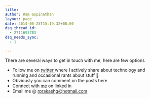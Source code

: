 ```yaml
---
title: 
author: Ram Gopinathan
layout: page
date: 2014-05-25T15:19:32+00:00
dsq_thread_id:
  - 2711693783
dsq_needs_sync:
  - 1

---
```

There are several ways to get in touch with me, here are few options

  * Follow me on <a title="twitter" href="http://twitter.com/dad2lnl" target="_blank">twitter </a>where I actively share about technology and running and occasional rants about stuff 🙂
  * Obviously you can comment on the posts here
  * Connect with <a title="me" href="http://www.linkedin.com/in/rprakashg/" target="_blank">me</a> on linked in
  * Email me @ [rprakashg@hotmail.com][1]


 [1]: mailto:rprakashg@hotmail.com "rprakashg@hotmail.com"
